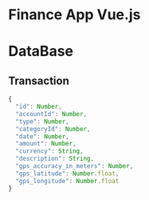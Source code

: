# Finance App Vue.js


# DataBase
## Transaction
```javascript
{
  "id": Number,
  "accountId": Number,
  "type": Number,
  "categoryId": Number,
  "date": Number,
  "amount": Number,
  "currency": String,
  "description": String,
  "gps_accuracy_in_meters": Number,
  "gps_latitude": Number.float,
  "gps_longitude": Number.float
}
```
